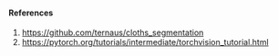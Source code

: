 


#### References
1. https://github.com/ternaus/cloths_segmentation
2. https://pytorch.org/tutorials/intermediate/torchvision_tutorial.html